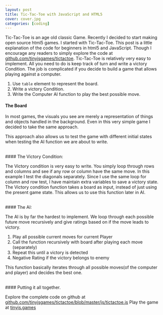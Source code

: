 ```yaml
---
layout: post
title: Tic-Tac-Toe with JavaScript and HTML5
cover: cover.jpg
categories: [coding]
---
```


Tic-Tac-Toe is an age old classic Game.
Recently I decided to start making open source html5 games. I started with Tic-Tac-Toe.
This post is a little explanation of the code for beginners in html5 and JavaScript. Though I encourage any readers to simply explore the code at
[github.com/tinyjsgames/tictactoe](https://github.com/tinyjsgames/tictactoe).
Tic-Tac-Toe is relatively very easy to implement. All you need to do is keep track of turn and write a victory Condition. The job is complicated if you decide to build a game that allows playing against a computer.

1. Use `table` element to represent the board.
2. Write a victory Condition.
3. Write the Computer AI function to play the best possible move.

#### The Board

In most games, the visuals you see are merely a representation of things and objects handled in the background. Even in this very simple game I decided to take the same approach.

<script src="https://gist.github.com/geekman-rohit/7fd641d3bcb8b052cd27e83a02cf9e53.js"></script>

This approach also allows us to test the game with different initial states when testing the AI function we are about to write.

<br />
#### The Victory Condition:

The Victory condition is very easy to write. You simply loop through rows and columns and see if any row or column have the same move.
In this example I test the diagonals separately.
Since I use the same loop for column and row test, I have maintain extra variables to save a victory state.
The Victory condition function takes a board as input, instead of just using the present game state. This allows us to use this function later in AI.

<script src="https://gist.github.com/geekman-rohit/3bcb6eaabe941c9b4c56e458da86c3b8.js"></script>



<br />
#### The AI:

The AI is by far the hardest to implement. We loop through each possible future move recursively and give ratings based on if the move leads to victory.
1. Play all possible current moves for current Player
2. Call the function recursively with board after playing each move (separately)
3. Repeat this until a victory is detected
4. Negative Rating if the victory belongs to enemy

This function basically iterates through all possible moves(of the computer and player) and decides the best one.

<script src="https://gist.github.com/geekman-rohit/827412dc30482b6efd69296f5d66bcb0.js"></script>



<br />
#### Putting it all together.

Explore the complete code on github at
[github.com/tinyjsgames/tictactoe/blob/master/js/tictactoe.js](https://github.com/tinyjsgames/tictactoe/blob/master/js/tictactoe.js)
Play the game at [tinyjs.games](https://tinyjs.games)

<br />
